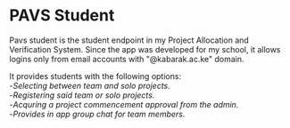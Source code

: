 # PAVS Student
Pavs student is the student endpoint in my Project Allocation and Verification System. Since the app was developed for my school, it allows logins only from email accounts with "@kabarak.ac.ke" domain. 

It provides students with the following options:  
  -_Selecting between team and solo projects._  
  -_Registering said team or solo projects._  
  -_Acquring a project commencement approval from the admin._  
  -_Provides in app group chat for team members._
